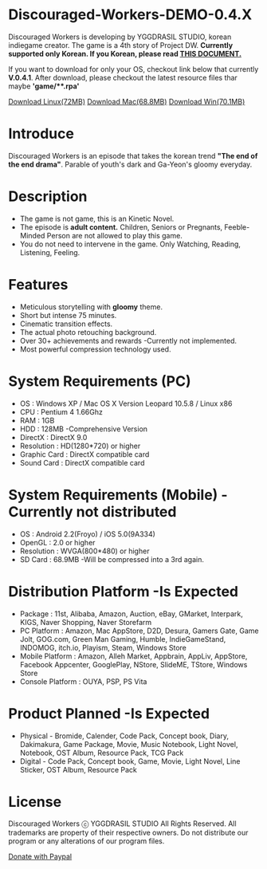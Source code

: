 Discouraged-Workers-DEMO-0.4.X
===================
Discouraged Workers is developing by YGGDRASIL STUDIO, korean indiegame creator. The game is a 4th story of Project DW. <strong>Currently supported only Korean. If you Korean, please read <a href="https://github.com/YGGDRASIL-STUDIO/Discouraged-Workers/blob/master/README-ko_KR.md">THIS DOCUMENT.</a></strong>

If you want to download for only your OS, checkout link below that currently <strong>V.0.4.1</strong>. After download, please checkout the latest resource files thar maybe <strong>'game/**.rpa'</strong>

<a href="https://mega.co.nz/#!75pT3JJa!sk5R-meng8qaGLgMbbF_ZnblboGSBxnFS1X9l5VpGkc" target="_blank">Download Linux(72MB)</a> <a href="https://mega.co.nz/#!ik4g0bxD!YmzlCJ99-AB-hWizLXaWO6rnRCEpANZF4wAaZvrygSE" target="_blank">Download Mac(68.8MB)</a> <a href="https://mega.co.nz/#!WxJVELKZ!bBisHi_ONxEJJil96tkWcz_oOylpDqc90osupisr3xk" target="_blank">Download Win(70.1MB)</a>


Introduce
===================
Discouraged Workers is an episode that takes the korean trend <strong>"The end of the end drama"</strong>. Parable of youth's dark and Ga-Yeon's gloomy everyday.


Description
===================
<ul><li>The game is not game, this is an Kinetic Novel.</li>
<li>The episode is <strong>adult content.</strong> Children, Seniors or Pregnants, Feeble-Minded Person are not allowed to play this game.</li>
<li>You do not need to intervene in the game. Only Watching, Reading, Listening, Feeling.</li></ul>


Features
===================
<ul><li>Meticulous storytelling with <strong>gloomy</strong> theme.</li>
<li>Short but intense 75 minutes.</li>
<li>Cinematic transition effects.</li>
<li>The actual photo retouching background.</li>
<li>Over 30+ achievements and rewards -Currently not implemented.</li>
<li>Most powerful compression technology used.</li></ul>


System Requirements (PC)
===================
<ul><li>OS : Windows XP / Mac OS X Version Leopard 10.5.8 / Linux x86</li>
<li>CPU : Pentium 4 1.66Ghz</li>
<li>RAM : 1GB</li>
<li>HDD : 128MB -Comprehensive Version</li>
<li>DirectX : DirectX 9.0</li>
<li>Resolution : HD(1280*720) or higher</li>
<li>Graphic Card : DirectX compatible card</li>
<li>Sound Card : DirectX compatible card</li></ul>


System Requirements (Mobile) -Currently not distributed
===================
<ul><li>OS : Android 2.2(Froyo) / iOS 5.0(9A334)</li>
<li>OpenGL : 2.0 or higher</li>
<li>Resolution : WVGA(800*480) or higher</li>
<li>SD Card : 68.9MB -Will be compressed into a 3rd again.</li></ul>


Distribution Platform -Is Expected
===================
<ul><li>Package : 11st, Alibaba, Amazon, Auction, eBay, GMarket, Interpark, KIGS, Naver Shopping, Naver Storefarm</li>
<li>PC Platform : Amazon, Mac AppStore, D2D, Desura, Gamers Gate, Game Jolt, GOG.com, Green Man Gaming, Humble, IndieGameStand, INDOMOG, itch.io, Playism, Steam, Windows Store</li>
<li>Mobile Platform : Amazon, Alleh Market, Appbrain, AppLiv, AppStore, Facebook Appcenter, GooglePlay, NStore, SlideME, TStore,  Windows Store
<li>Console Platform : OUYA, PSP, PS Vita</li></ul>


Product Planned -Is Expected
===================
<ul><li>Physical - Bromide, Calender, Code Pack, Concept book, Diary, Dakimakura, Game Package, Movie, Music Notebook, Light Novel, Notebook, OST Album, Resource Pack, TCG Pack</li> 
<li>Digital - Code Pack, Concept book, Game, Movie, Light Novel, Line Sticker, OST Album, Resource Pack</li></ul>


License
===================
Discouraged Workers ⓒ YGGDRASIL STUDIO All Rights Reserved.
All trademarks are property of their respective owners.
Do not distribute our program or any alterations of our program files.

<a href="https://www.paypal.com/kr/cgi-bin/webscr?cmd=_flow&SESSION=gU2ioOsJn2GvzB3qDUzfchqCZn7bPwclWL8QaYzVTuafpEnqBOnBzcdmoNK&dispatch=5885d80a13c0db1f8e263663d3faee8d66f31424b43e9a70645c907a6cbd8fb4" target="_blank">Donate with Paypal</a>
